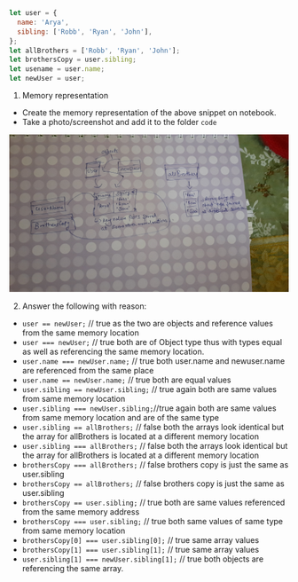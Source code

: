 ```js
let user = {
  name: 'Arya',
  sibling: ['Robb', 'Ryan', 'John'],
};
let allBrothers = ['Robb', 'Ryan', 'John'];
let brothersCopy = user.sibling;
let usename = user.name;
let newUser = user;
```

1. Memory representation

- Create the memory representation of the above snippet on notebook.
- Take a photo/screenshot and add it to the folder `code`

![sumit](./hello.jpg)

2. Answer the following with reason:

- `user == newUser;` // true as the two are objects and reference values from the same memory location
- `user === newUser;` // true both are of Object type thus with types equal as well as referencing the same memory location.
- `user.name === newUser.name;` // true both user.name and newuser.name are referenced from the same place 
- `user.name == newUser.name;` // true both are equal values
- `user.sibling == newUser.sibling;` // true again both are same values from same memory location
- `user.sibling === newUser.sibling;`//true again both are same values from same memory location and are of the same type
- `user.sibling == allBrothers;` // false both the arrays look identical but the array for allBrothers is located at a different memory location
- `user.sibling === allBrothers;` // false both the arrays look identical but the array for allBrothers is located at a different memory location
- `brothersCopy === allBrothers;` // false brothers copy is just the same as user.sibling
- `brothersCopy == allBrothers;` // false brothers copy is just the same as user.sibling 
- `brothersCopy == user.sibling;` // true both are same values referenced from the same memory address
- `brothersCopy === user.sibling;` // true both same values of same type from same memory location
- `brothersCopy[0] === user.sibling[0];` // true same array values
- `brothersCopy[1] === user.sibling[1];` // true same array values
- `user.sibling[1] === newUser.sibling[1];` // true both objects are referencing the same array.
